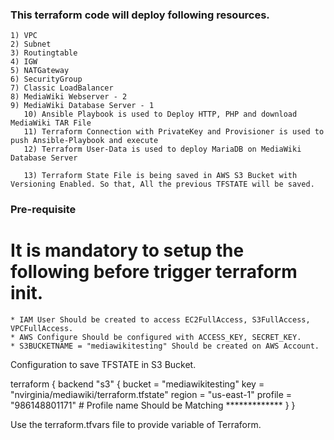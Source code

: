 ### This terraform code will deploy following resources.
	1) VPC
	2) Subnet
	3) Routingtable
	4) IGW
	5) NATGateway
	6) SecurityGroup
	7) Classic LoadBalancer
	8) MediaWiki Webserver - 2
	9) MediaWiki Database Server - 1
       10) Ansible Playbook is used to Deploy HTTP, PHP and download MediaWiki TAR File	
       11) Terraform Connection with PrivateKey and Provisioner is used to push Ansible-Playbook and execute
       12) Terraform User-Data is used to deploy MariaDB on MediaWiki Database Server
      
       13) Terraform State File is being saved in AWS S3 Bucket with Versioning Enabled. So that, All the previous TFSTATE will be saved.

### Pre-requisite ###

# It is mandatory to setup the following before trigger terraform init.
	* IAM User Should be created to access EC2FullAccess, S3FullAccess, VPCFullAccess.
	* AWS Configure Should be configured with ACCESS_KEY, SECRET_KEY.
	* S3BUCKETNAME = "mediawikitesting" Should be created on AWS Account.

Configuration to save TFSTATE in S3 Bucket.

terraform {
  backend "s3" {
    bucket  = "mediawikitesting"
    key     = "nvirginia/mediawiki/terraform.tfstate"
    region  = "us-east-1"
    profile = "986148801171"   # Profile name Should be Matching *************
  }
}

Use the terraform.tfvars file to provide variable of Terraform.

